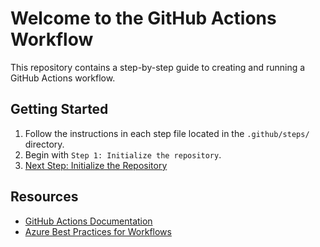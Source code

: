 # Welcome to the GitHub Actions Workflow

This repository contains a step-by-step guide to creating and running a GitHub Actions workflow.

## Getting Started

1. Follow the instructions in each step file located in the `.github/steps/` directory.
2. Begin with `Step 1: Initialize the repository`.
3. [Next Step: Initialize the Repository](1-initialize-repository.md)

## Resources

- [GitHub Actions Documentation](https://docs.github.com/actions)
- [Azure Best Practices for Workflows](https://learn.microsoft.com/en-us/azure/devops/pipelines/best-practices)
